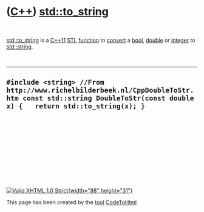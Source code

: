



 

 

 

 

 

([C++](Cpp.htm)) [std::to\_string](CppTo_string.htm)
====================================================

 

[std::to\_string](CppTo_string.htm) is a [C++11](Cpp11.htm)
[STL](CppStl.htm) [function](CppFunction.htm) to
[convert](CppConvert.htm) a [bool](CppBool.htm), [double](CppDouble.htm)
or [integer](CppInt.htm) to [std::string](CppString.htm).

 

  --------------------------------------------------------------------------------------------------------------------------------------------------------------
  ` #include <string> //From http://www.richelbilderbeek.nl/CppDoubleToStr.htm const std::string DoubleToStr(const double x) {   return std::to_string(x); } `
  --------------------------------------------------------------------------------------------------------------------------------------------------------------

 

 

 

 

 





 

[![Valid XHTML 1.0 Strict](valid-xhtml10.png){width="88"
height="31"}](http://validator.w3.org/check?uri=referer)

This page has been created by the [tool](Tools.htm)
[CodeToHtml](ToolCodeToHtml.htm)
